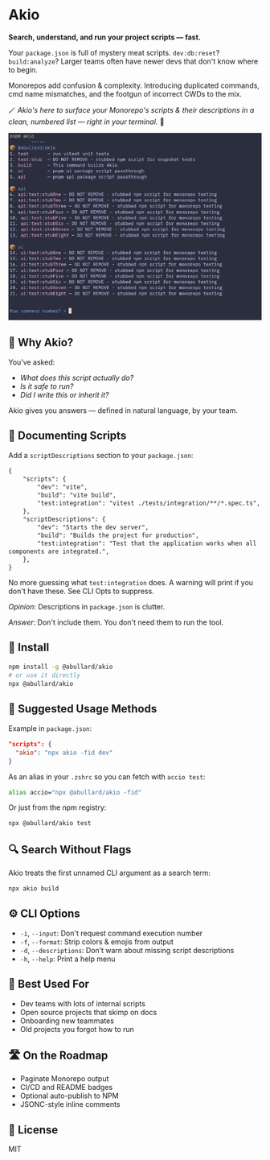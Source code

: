 # Akio

**Search, understand, and run your project scripts — fast.**

Your `package.json` is full of mystery meat scripts. `dev:db:reset`? `build:analyze`? Larger teams often have newer devs that don't know where to begin.

Monorepos add confusion & complexity. Introducing duplicated commands, cmd name mismatches, and the footgun of incorrect CWDs to the mix.

🪄 _Akio's here to surface your Monorepo's scripts & their descriptions in a clean, numbered list — right in your terminal._ 🔮

![Example](./docs/screenshots/cli_screenshot.png 'Example CLI screenshot')

## 🧭 Why Akio?

You’ve asked:

- _What does this script actually do?_
- _Is it safe to run?_
- _Did I write this or inherit it?_

Akio gives you answers — defined in natural language, by your team.

## 📝 Documenting Scripts

Add a `scriptDescriptions` section to your `package.json`:

```jsonc
{
    "scripts": {
        "dev": "vite",
        "build": "vite build",
        "test:integration": "vitest ./tests/integration/**/*.spec.ts",
    },
    "scriptDescriptions": {
        "dev": "Starts the dev server",
        "build": "Builds the project for production",
        "test:integration": "Test that the application works when all components are integrated.",
    },
}
```

No more guessing what `test:integration` does. A warning will print if you don't have these. See CLI Opts to suppress.

_Opinion_: Descriptions in `package.json` is clutter.

_Answer_: Don't include them. You don't need them to run the tool.

## 🚀 Install

```bash
npm install -g @abullard/akio
# or use it directly
npx @abullard/akio
```

## 💪 Suggested Usage Methods

Example in `package.json`:

```json
"scripts": {
  "akio": "npx akio -fid dev"
}
```

As an alias in your `.zshrc` so you can fetch with `accio test`:

```bash
alias accio="npx @abullard/akio -fid"
```

Or just from the npm registry:

```bash
npx @abullard/akio test
```

## 🔍 Search Without Flags

Akio treats the first unnamed CLI argument as a search term:

```bash
npx akio build
```

## ⚙️ CLI Options

- `-i`, `--input`: Don't request command execution number
- `-f`, `--format`: Strip colors & emojis from output
- `-d`, `--descriptions`: Don’t warn about missing script descriptions
- `-h`, `--help`: Print a help menu

## 🧠 Best Used For

- Dev teams with lots of internal scripts
- Open source projects that skimp on docs
- Onboarding new teammates
- Old projects you forgot how to run

## 🛣️ On the Roadmap

- Paginate Monorepo output
- CI/CD and README badges
- Optional auto-publish to NPM
- JSONC-style inline comments

## 🪪 License

MIT
